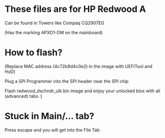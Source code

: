 # These files are for HP Redwood A
Can be found in Towers like Compaq CQ2907EG

(Has the marking APXD1-DM on the mainboard)

# How to flash?
[Replace MAC address (4c72b9d4c0e2) in the image with UEFITool and HxD]

Plug a SPI Programmer into the SPI header near the SPI chip

Flash redwood_dschndr_ulk.bin image and enjoy your unlocked bios with all (advanced) tabs :)

# Stuck in Main/... tab?
Press escape and you will get into the File Tab
